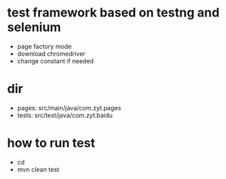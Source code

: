 # test framework based on testng and selenium
- page factory mode
- download chromedriver
- change constant if needed


# dir
- pages: src/main/java/com.zyt.pages
- tests: src/test/java/com.zyt.baidu

# how to run test
- cd <project>
- mvn clean test
